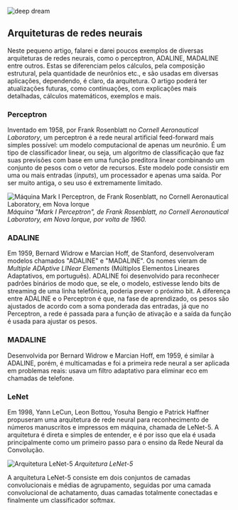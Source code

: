 ![deep dream](https://b2h3x3f6.stackpathcdn.com/assets/landing/img/gallery/2.jpg)



## Arquiteturas de redes neurais

Neste pequeno artigo, falarei e darei poucos exemplos de diversas arquiteturas de redes neurais, como o perceptron, ADALINE, MADALINE entre outros. Estas se diferenciam pelos cálculos, pela composição estrutural, pela quantidade de neurônios etc., e são usadas em diversas aplicações, dependendo, é claro, da arquitetura. O artigo poderá ter atualizações futuras, como continuações, com explicações mais detalhadas, cálculos matemáticos, exemplos e mais.

### Perceptron

Inventado em 1958, por Frank Rosenblatt no *Cornell Aeronautical Laboratory*, um perceptron é a rede neural artificial feed-forward mais simples possível: um modelo computacional de apenas um neurônio. É um tipo de classificador linear, ou seja, um algoritmo de classificação que faz suas previsões com base em uma função preditora linear combinando um conjunto de pesos com o vetor de recursos. Este modelo pode consistir em uma ou mais entradas (*inputs*), um processador e apenas uma saída. Por ser muito antiga, o seu uso é extremamente limitado.

![Máquina Mark I Perceptron, de Frank Rosenblatt, no Cornell Aeronautical Laboratory, em Nova Iorque](https://assets.bwbx.io/images/users/iqjWHBFdfxIU/itEHc64uxdqM/v0/-1x-1.jpg)
*Máquina "Mark I Perceptron", de Frank Rosenblatt, no Cornell Aeronautical Laboratory, em Nova Iorque, por volta de 1960.*

###  ADALINE

Em 1959, Bernard Widrow e Marcian Hoff, de Stanford, desenvolveram modelos chamados "ADALINE" e "MADALINE". Os nomes vieram de *Multiple ADAptive LINear Elements* (Múltiplos Elementos Lineares Adaptativos, em português). ADALINE foi desenvolvido para reconhecer padrões binários de modo que, se ele, o modelo, estivesse lendo bits de streaming de uma linha telefônica, poderia prever o próximo bit.
A diferença entre ADALINE e o Perceptron é que, na fase de aprendizado, os pesos são ajustados de acordo com a soma ponderada das entradas, já que no Perceptron, a rede é passada para a função de ativação e a saída da função é usada para ajustar os pesos.

### MADALINE

Desenvolvida por Bernard Widrow e Marcian Hoff, em 1959, é similar à ADALINE, porém, é multicamadas e foi a primeira rede neural a ser aplicada em problemas reais: usava um filtro adaptativo para eliminar eco em chamadas de telefone.

### LeNet

Em 1998, Yann LeCun, Leon Bottou, Yosuha Bengio e Patrick Haffner propuseram uma arquitetura de rede neural para reconhecimento de números manuscritos e impressos em máquina, chamada de LeNet-5. A arquitetura é direta e simples de entender, e é por isso que ela é usada principalmente como um primeiro passo para o ensino da Rede Neural da Convolução.

![Arquitetura LeNet-5](https://miro.medium.com/max/1000/1*1TI1aGBZ4dybR6__DI9dzA.png)
*Arquitetura LeNet-5*

A arquitetura LeNet-5 consiste em dois conjuntos de camadas convolucionais e médias de agrupamento, seguidas por uma camada convolucional de achatamento, duas camadas totalmente conectadas e finalmente um classificador softmax.
